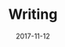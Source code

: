---
title: "Writing"
description: "If your project goes off the beaten path, challenges basic assumptions, or is something we'd actually use, we want you to bring it to life here. Every field is fair game - all you need to bring is an idea and the passion to create a proof of concept."
image: "https://source.unsplash.com/NXiIVnzBwZ8/800x600"
date: "2017-11-12"
---
